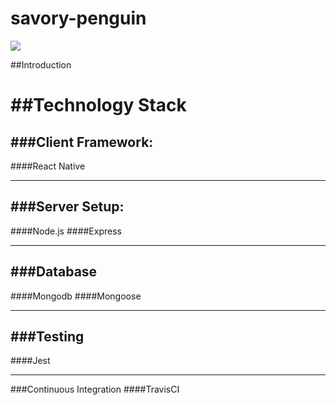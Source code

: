 # savory-penguin
![](https://travis-ci.org/savory-penguin/savory-penguin.svg?branch=master)


##Introduction
  
##Technology Stack
======

###Client Framework:
------
####React Native

------
###Server Setup:
------
####Node.js 
####Express

------
###Database
------
####Mongodb
####Mongoose

------
###Testing
------
####Jest

------
###Continuous Integration 
####TravisCI

